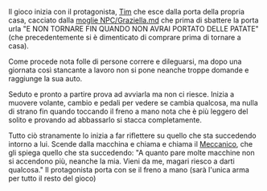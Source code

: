 Il gioco inizia con il protagonista, [Tim](Tim.md) che esce dalla porta della propria casa, cacciato dalla [ moglie NPC/Graziella.md](Graziella%20) che prima di sbattere la porta urla "E NON TORNARE FIN QUANDO NON AVRAI PORTATO DELLE PATATE" (che precedentemente si è dimenticato di comprare prima di tornare a casa).

Come procede nota folle di persone correre e dileguarsi, ma dopo una giornata così stancante a lavoro non si pone neanche troppe domande e raggiunge la sua auto.

Seduto e pronto a partire prova ad avviarla ma non ci riesce. Inizia a muovere volante, cambio e pedali per vedere se cambia qualcosa, ma nulla di strano fin quando toccando il freno a mano nota che è più leggero del solito e provando ad abbassarlo si stacca completamente.

Tutto ciò stranamente lo inizia a far riflettere su quello che sta succedendo intorno a lui.
Scende dalla macchina e chiama e chiama il [Meccanico](Boss/Meccanico.md), che gli spiega quello che sta succedendo:
"A quanto pare molte macchine non si accendono più, neanche la mia. Vieni da me, magari riesco a darti qualcosa."
Il protagonista porta con se il freno a mano (sarà l'unica arma per tutto il resto del gioco)
